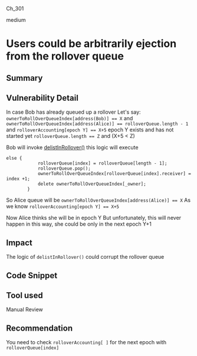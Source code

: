 Ch_301

medium

# Users could be arbitrarily ejection from the rollover queue

## Summary

## Vulnerability Detail
In case Bob has already queued up a rollover
Let's say: `ownerToRollOverQueueIndex[address(Bob)] == X` 
and  `ownerToRollOverQueueIndex[address(Alice)] == rolloverQueue.length - 1`
and `rolloverAccounting[epoch Y] == X+5`
epoch Y exists and has not started yet
`rolloverQueue.length == Z` and (X+5 < Z)

Bob will invoke [delistInRollover()](https://github.com/sherlock-audit/2023-03-Y2K/blob/main/Earthquake/src/v2/Carousel/Carousel.sol#L276-L304) this logic will execute

```solidity
else {
            rolloverQueue[index] = rolloverQueue[length - 1];
            rolloverQueue.pop();
            ownerToRollOverQueueIndex[rolloverQueue[index].receiver] = index +1;
            delete ownerToRollOverQueueIndex[_owner];
        }
 ```
 So Alice queue will be `ownerToRollOverQueueIndex[address(Alice)] == X`
 As we know  `rolloverAccounting[epoch Y] == X+5`
 
Now Alice thinks she will be in epoch Y But unfortunately, this will never happen
in this way, she could be only in the next epoch Y+1

## Impact
The logic of `delistInRollover()` could corrupt the rollover queue

## Code Snippet

## Tool used

Manual Review

## Recommendation
You need to check `rolloverAccounting[ ]` for the next epoch with `rolloverQueue[index]`
